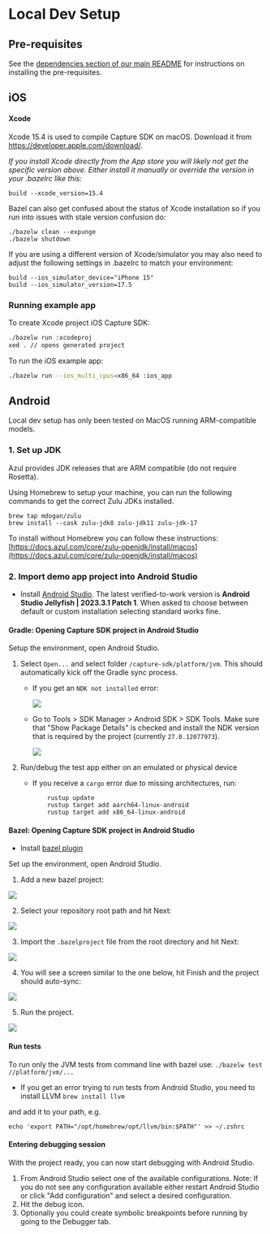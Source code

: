 # Local Dev Setup

## Pre-requisites

See the [dependencies section of our main README](/README.md#dependencies) for instructions on installing the pre-requisites.

## iOS

#### Xcode

Xcode 15.4 is used to compile Capture SDK on macOS. Download it from https://developer.apple.com/download/.

*If you install Xcode directly from the App store you will likely not get
the specific version above. Either install it manually or override the
version in your .bazelrc like this:*

```
build --xcode_version=15.4
```

Bazel can also get confused about the status of Xcode installation so if you run into issues with stale version confusion do:

```
./bazelw clean --expunge
./bazelw shutdown
```

If you are using a different version of Xcode/simulator you may also need to adjust the following settings in .bazelrc to match your environment:

```
build --ios_simulator_device="iPhone 15"
build --ios_simulator_version=17.5
```

### Running example app

To create Xcode project iOS Capture SDK:

```bash
./bazelw run :xcodeproj
xed . // opens generated project
```

To run the iOS example app:

```bash
./bazelw run --ios_multi_cpus=x86_64 :ios_app
```

## Android

Local dev setup has only been tested on MacOS running ARM-compatible models.

### 1. Set up JDK

Azul provides JDK releases that are ARM compatible (do not require Rosetta).

Using Homebrew to setup your machine, you can run the following commands to get the correct Zulu JDKs installed.

```console
brew tap mdogan/zulu
brew install --cask zulu-jdk8 zulu-jdk11 zulu-jdk-17
```

To install without Homebrew you can follow these instructions: [https://docs.azul.com/core/zulu-openjdk/install/macos](https://docs.azul.com/core/zulu-openjdk/install/macos)

### 2. Import demo app project into Android Studio

- Install [Android Studio](https://developer.android.com/studio/archive/). The latest verified-to-work version is **Android Studio Jellyfish | 2023.3.1 Patch 1**. When asked to choose between default or custom installation selecting standard works fine.

#### Gradle: Opening Capture SDK project in Android Studio

Setup the environment, open Android Studio.

1. Select `Open...` and select folder `/capture-sdk/platform/jvm`. This should automatically kick off the Gradle sync process.

    - If you get an `NDK not installed` error:

        ![](../docs/images/android_local_gradle_error.png)

    - Go to Tools > SDK Manager > Android SDK > SDK Tools. Make sure that "Show Package Details" is checked and install the NDK version that is required by the project (currently `27.0.12077973`).

        ![](../docs/images/android_local_gradle_ndk.png)

2. Run/debug the test app either on an emulated or physical device

    - If you receive a `cargo` error due to missing architectures, run:
        ```shell
            rustup update
            rustup target add aarch64-linux-android
            rustup target add x86_64-linux-android
        ```

#### Bazel: Opening Capture SDK project in Android Studio

- Install [bazel plugin](https://plugins.jetbrains.com/plugin/9185-bazel-for-android-studio)

Set up the environment, open Android Studio.

1. Add a new bazel project:

![](../docs/images/android_local_dev_import_bazel_project.png)

2. Select your repository root path and hit Next:

![](../docs/images/android_local_dev_root_path.png)

3. Import the `.bazelproject` file from the root directory and hit Next:

![](../docs/images/android_local_dev_copy_external.png)

4. You will see a screen similar to the one below, hit Finish and the project should auto-sync:

![](../docs/images/android_local_dev_finish.png)

5. Run the project.

![](../docs/images/android_local_dev_run.png)

#### Run tests
To run only the JVM tests from command line with bazel use:
`./bazelw test //platform/jvm/...`

- If you get an error trying to run tests from Android Studio, you need to install LLVM
`brew install llvm`

and add it to your path, e.g.

`echo 'export PATH="/opt/homebrew/opt/llvm/bin:$PATH"' >> ~/.zshrc`

#### Entering debugging session

With the project ready, you can now start debugging with Android Studio.

1. From Android Studio select one of the available configurations. Note: If you do not see any configuration available either restart Android Studio or click "Add configuration" and select a desired configuration.
1. Hit the debug icon.
1. Optionally you could create symbolic breakpoints before running by going to the Debugger tab.
